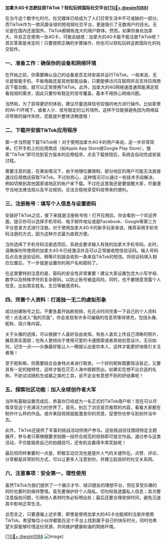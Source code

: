 **加拿大4G卡怎麽註冊TikTok？轻松玩转国际社交平台[[TG💪+ @esim1088](https://t.me/s/esim1088)]**

在当今这个数字化时代，社交媒体已经成为了人们日常生活中不可或缺的一部分。而TikTok作为一款风靡全球的短视频社交平台，更是吸引了无数用户的目光。无论是在国内还是国外，TikTok都拥有庞大的用户群体。然而，如果你身处加拿大，并且正在使用一张4G卡，可能会疑惑：加拿大的4G卡能不能注册TikTok呢？其实答案是肯定的！只要按照正确的步骤操作，你也可以轻松玩转这款国际化的社交软件。

### 一、准备工作：确保你的设备和网络环境

在开始之前，你需要确认自己的设备是否支持安装并运行TikTok。一般来说，无论是智能手机、平板电脑还是其他智能设备，只要能够访问互联网并且支持应用商店下载功能，就可以正常使用TikTok。此外，加拿大的4G网络速度通常能满足观看视频的需求，因此只要你有稳定的信号覆盖，基本不用担心网络问题。

当然啦，为了获得更好的体验，建议尽量选择信号较强的地方进行操作。比如家里的Wi-Fi环境下，或者人少、信号稳定的公共场所。这样不仅能够避免因为网络延迟导致的操作失败，还能提升整体流畅度哦！

### 二、下载并安装TikTok应用程序

第一步当然是下载TikTok啦！对于使用加拿大4G卡的用户来说，这一步非常简单。打开手机上的应用商店（如Apple App Store或Google Play Store），搜索“TikTok”即可找到官方版本的应用程序。点击下载按钮后，系统会自动完成安装过程。

需要注意的是，在某些情况下，由于地理位置限制，部分地区的用户可能无法直接通过应用商店获取TikTok。不过别担心，这种情况可以通过一些技术手段解决，例如切换到其他国家或地区的账户来下载。不过在这里我还是要提醒大家，尽量遵守当地法律法规以及平台规则，合法合规地享受科技带来的便利。

### 三、注册账号：填写个人信息与设置密码

安装好TikTok之后，接下来就是注册账号啦！打开应用后，你会看到一个欢迎界面，提示你可以选择手机号码、电子邮件地址或是Facebook、Google等第三方平台登录方式进行注册。对于使用加拿大4G卡的新手玩家来说，推荐采用手机号码注册的方式，因为这种方式最为直观方便。

当你选择了手机号码注册选项后，系统会要求输入有效的加拿大手机号码。此时，请确保你所使用的加拿大4G卡已经激活并且可以正常接收短信验证码。输入号码后点击发送验证码，稍等片刻就会收到一条来自TikTok的短信。将验证码填入相应位置后，下一步就是设置你的用户名和密码了。

在这里要特别注意的是，密码的安全性非常重要！建议大家设置包含大小写字母、数字以及特殊字符的复杂密码，以防止账号被盗风险。同时，也不要随意泄露个人信息，比如真实姓名、生日等敏感资料。

### 四、完善个人资料：打造独一无二的虚拟形象

成功创建账号之后，不要急着开始刷视频，先花点时间完善一下自己的个人资料吧！点击进入“我的页面”，你会发现有许多可编辑的信息项等待填充，包括头像、昵称、简介等内容。

关于头像的选择，可以根据个人喜好自由发挥。有些人喜欢上传自己清晰的照片，展现真实面貌；也有人更倾向于使用可爱的卡通图案或者其他创意设计。无论如何，记住一点——头像最好能让人一眼就认出是你本人，这样才能更好地吸引关注者哦！

至于昵称嘛，则需要结合自身特点来进行取舍。一个好的昵称既要简洁易记，又要具有一定的独特性，这样才能在茫茫人海中脱颖而出。如果实在想不出合适的名称，不妨试试随机生成器之类的工具，说不定会有意想不到的好结果呢！

### 五、探索社区功能：加入全球创作者大军

当所有基础设置完成后，恭喜你已经成为一名正式的TikTok用户啦！现在可以尽情享受这个充满活力的世界了。首先，别忘了浏览首页推荐的内容，看看大家都在制作什么样的作品。或许某段视频就能激发你的灵感，促使你也参与到创作当中去。

此外，TikTok还提供了丰富的挑战活动供用户参与。这些挑战往往围绕特定主题展开，参与者只需根据要求拍摄一段符合规范的视频即可提交作品。通过参与这类活动，不仅能锻炼自己的拍摄技巧，还有机会赢得丰厚奖励呢！

最后但同样重要的一点是，积极互动交流也是提升人气的关键所在。点赞、评论、分享都是非常好的方式，可以让更多人注意到你，并建立起良好的社交关系网。

### 六、注意事项：安全第一，理性使用

虽然TikTok为我们提供了一个展示才华、结识朋友的理想平台，但在享受乐趣的同时也要时刻保持警惕。首先要保护好个人隐私，切勿轻易透露私人信息；其次要注意版权问题，引用他人素材时务必标明出处；最后还要合理安排时间，避免沉迷其中影响正常生活。

总而言之，只要遵循上述步骤，即使是使用加拿大的4G卡也能顺利注册并使用TikTok。希望每位小伙伴都能在这个平台上找到属于自己的快乐时光，同时也希望大家能够珍惜这份资源，共同维护健康和谐的网络环境。

[[TG💪+ @esim1088](https://t.me/s/esim1088) ![Image](https://i.postimg.cc/4NQfJmqS/Snipaste-2025-05-13-00-14-12.png)]